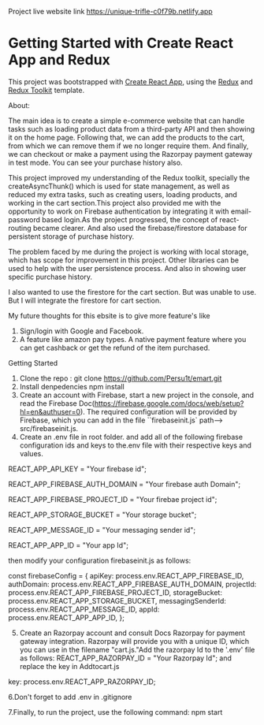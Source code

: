 Project live website link 
https://unique-trifle-c0f79b.netlify.app
# Getting Started with Create React App and Redux

This project was bootstrapped with [Create React App](https://github.com/facebook/create-react-app), using the [Redux](https://redux.js.org/) and [Redux Toolkit](https://redux-toolkit.js.org/) template.

About:

The main idea is to create a simple e-commerce website that can handle tasks such as loading product data from a third-party API and then showing it on the home page. Following that, we can add the products to the cart, from which we can remove them if we no longer require them. And finally, we can checkout or make a payment using the Razorpay payment gateway in test mode. You can see your purchase history also.

This project improved my understanding of the Redux toolkit, specially the createAsyncThunk() which is used for state management, as well as reduced my extra tasks, such as creating users, loading products, and working in the cart section.This project also provided me with the opportunity to work on Firebase authentication by integrating it with email-password based login.As the project progressed, the concept of react-routing became clearer. And also used the firebase/firestore database for persistent storage of purchase history.

The problem faced by me during the project is working with local storage, which has scope for improvement in this project. Other libraries can be used to help with the user persistence process. And also in showing user specific purchase history.

I also wanted to use the firestore for the cart section. But was unable to use. But I will integrate the firestore for cart section.

My future thoughts for this ebsite is to give more feature's like
1. Sign/login with Google and Facebook.
2. A feature like amazon pay types. A native payment feature where you can get cashback or get the refund of the item purchased.


Getting Started
1. Clone the repo :
    git clone https://github.com/Persu1t/emart.git
2. Install denpedencies
    npm install
3. Create an account with Firebase, start a new project in the console, and read the Firebase Doc(https://firebase.google.com/docs/web/setup?hl=en&authuser=0). The required configuration will be provided by Firebase, which you can add in the file ``firebaseinit.js` path--> src/firebaseinit.js.
4. Create an .env file in root folder. and add all of the following firebase configuration ids and keys to the.env file with their respective keys and values.

REACT_APP_API_KEY = "Your firebase id";

REACT_APP_FIREBASE_AUTH_DOMAIN = "Your firebase auth Domain";

REACT_APP_FIREBASE_PROJECT_ID = "Your firebae project id";

REACT_APP_STORAGE_BUCKET = "Your storage bucket";

REACT_APP_MESSAGE_ID = "Your messaging sender id";

REACT_APP_APP_ID = "Your app Id";

then modify your configuration firebaseinit.js as follows:

const firebaseConfig = {
  apiKey: process.env.REACT_APP_FIREBASE_ID,
  authDomain: process.env.REACT_APP_FIREBASE_AUTH_DOMAIN,
  projectId: process.env.REACT_APP_FIREBASE_PROJECT_ID,
  storageBucket: process.env.REACT_APP_STORAGE_BUCKET,
  messagingSenderId: process.env.REACT_APP_MESSAGE_ID,
  appId: process.env.REACT_APP_APP_ID,
};


5. Create an Razorpay account and consult Docs Razorpay for payment gateway integration. Razorpay will provide you with a unique ID,   which you can use in the filename "cart.js."Add the razorpay Id to the '.env' file as follows:
REACT_APP_RAZORPAY_ID = "Your Razorpay Id";
and replace the key in Addtocart.js

key: process.env.REACT_APP_RAZORPAY_ID;

6.Don't forget to add .env in .gitignore

7.Finally, to run the project, use the following command:
    npm start
